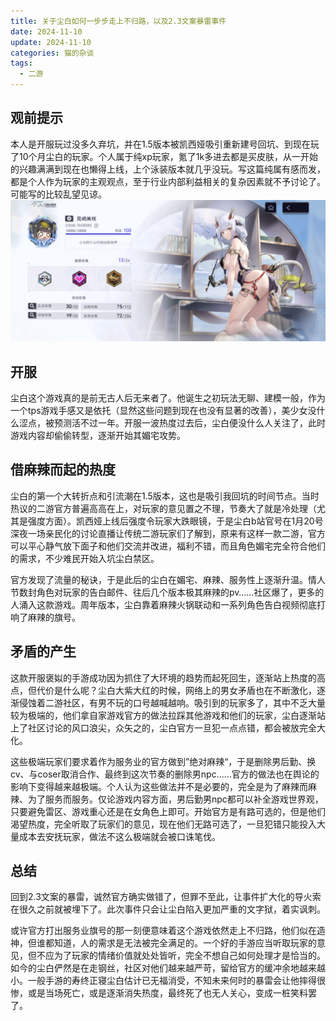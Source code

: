 ```yaml
---
title: 关于尘白如何一步步走上不归路，以及2.3文案暴雷事件
date: 2024-11-10
update: 2024-11-10
categories: 猫的杂谈
tags:
  - 二游
---
```

## 观前提示
本人是开服玩过没多久弃坑，并在1.5版本被凯西娅吸引重新建号回坑、到现在玩了10个月尘白的玩家。个人属于纯xp玩家，氪了1k多进去都是买皮肤，从一开始的兴趣满满到现在也懒得上线，上个泳装版本就几乎没玩。写这篇纯属有感而发，都是个人作为玩家的主观观点，至于行业内部利益相关的复杂因素就不予讨论了。可能写的比较乱望见谅。
![snowbreak](./img/0012/snowbreak.jpg)
  
## 开服
尘白这个游戏真的是前无古人后无来者了。他诞生之初玩法无聊、建模一般，作为一个tps游戏手感又是依托（显然这些问题到现在也没有显著的改善），美少女没什么涩点，被预测活不过一年。开服一波热度过去后，尘白便没什么人关注了，此时游戏内容却偷偷转型，逐渐开始其媚宅攻势。  
  
## 借麻辣而起的热度
尘白的第一个大转折点和引流潮在1.5版本，这也是吸引我回坑的时间节点。当时热议的二游官方普遍高高在上，对玩家的意见置之不理，节奏大了就是冷处理（尤其是强度方面）。凯西娅上线后强度令玩家大跌眼镜，于是尘白b站官号在1月20号深夜一场亲民化的讨论直播让传统二游玩家们了解到，原来有这样一款二游，官方可以平心静气放下面子和他们交流并改进，福利不错，而且角色媚宅完全符合他们的需求，不少难民开始入坑尘白禁区。  
  
官方发现了流量的秘诀，于是此后的尘白在媚宅、麻辣、服务性上逐渐升温。情人节数封角色对玩家的告白邮件、往后几个版本极其麻辣的pv……社区爆了，更多的人涌入这款游戏。周年版本，尘白靠着麻辣火锅联动和一系列角色告白视频彻底打响了麻辣的旗号。  
## 矛盾的产生 
这款开服褒姒的手游成功因为抓住了大环境的趋势而起死回生，逐渐站上热度的高点，但代价是什么呢？尘白大紫大红的时候，网络上的男女矛盾也在不断激化，逐渐侵蚀着二游社区，有男不玩的口号越喊越响。吸引到的玩家多了，其中不乏大量较为极端的，他们拿自家游戏官方的做法拉踩其他游戏和他们的玩家，尘白逐渐站上了社区讨论的风口浪尖，众矢之的，尘白官方一旦犯一点点错，都会被放完全大化。  
  
这些极端玩家们要求着作为服务业的官方做到”绝对麻辣“，于是删除男后勤、换cv、与coser取消合作、最终到这次节奏的删除男npc……官方的做法也在舆论的影响下变得越来越极端。个人认为这些做法并不是必要的，完全是为了麻辣而麻辣、为了服务而服务。仅论游戏内容方面，男后勤男npc都可以补全游戏世界观，只要避免雷区、游戏重心还是在女角色上即可。开始官方是有路可选的，但是他们渴望热度，完全听取了玩家们的意见，现在他们无路可选了，一旦犯错只能投入大量成本去安抚玩家，做法不这么极端就会被口诛笔伐。  
  
## 总结
回到2.3文案的暴雷，诚然官方确实做错了，但罪不至此，让事件扩大化的导火索在很久之前就被埋下了。此次事件只会让尘白陷入更加严重的文字狱，着实讽刺。  
  
或许官方打出服务业旗号的那一刻便意味着这个游戏依然走上不归路，他们似在造神，但谁都知道，人的需求是无法被完全满足的。一个好的手游应当听取玩家的意见，但不应为了玩家的情绪价值就处处皆听，完全不想自己如何处理才是恰当的。如今的尘白俨然是在走钢丝，社区对他们越来越严苛，留给官方的缓冲余地越来越小。一般手游的寿终正寝尘白估计已无福消受，不知未来何时的暴雷会让他摔得很惨，或是当场死亡，或是逐渐消失热度，最终死了也无人关心，变成一桩笑料罢了。